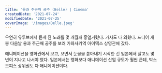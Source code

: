```yaml
---
title: '용과 주근깨 공주 (Belle) | Cinema'
createdDate: '2021-07-24'
modifiedDate: '2021-07-25'
coverImage: '/images/Belle.jpeg'
---
```


우연히 유투브에서 듣게 된 노래를 몇 개월째 흥얼거렸다. 가사도 다 외웠다. 드디어 개봉 다음날 용과 주근깨 공주를 보러 가와사키역 아이맥스 상영관에 갔다. 
<!-- excerpt -->
애니메이션을 영화관에서 보고, 보면서 눈물을 쏟아내기 시작한 건 일본에서 살고도 몇년이 지나고 나서야 였다. 일본에서는 영화보다 애니메이션 산업 규모가 훨씬 큰데, 박스오피스 상위권도 다 애니메이션이다.